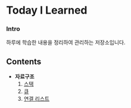 # Today I Learned

### Intro

하루에 학습한 내용을 정리하여 관리하는 저장소입니다.



## Contents

- **자료구조**
  1. [스택](https://github.com/mgstyle97/TIL/tree/master/Data%20structure/Stack)
  2. [큐](https://github.com/mgstyle97/TIL/tree/master/Data%20structure/Queue)
  3. [연결 리스트](https://github.com/mgstyle97/TIL/tree/master/Data%20structure/Linked_list)

